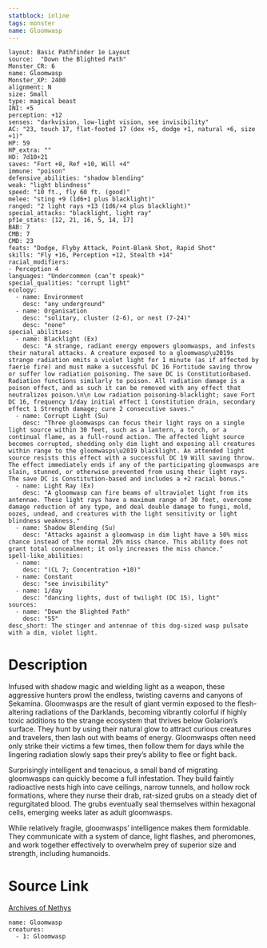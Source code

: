 ```yaml
---
statblock: inline
tags: monster
name: Gloomwasp
---
```

```statblock
layout: Basic Pathfinder 1e Layout
source:  "Down the Blighted Path"
Monster_CR: 6
name: Gloomwasp
Monster_XP: 2400
alignment: N
size: Small
type: magical beast
INI: +5
perception: +12
senses: "darkvision, low-light vision, see invisibility"
AC: "23, touch 17, flat-footed 17 (dex +5, dodge +1, natural +6, size +1)"
HP: 59
HP_extra: ""
HD: 7d10+21
saves: "Fort +8, Ref +10, Will +4"
immune: "poison"
defensive_abilities: "shadow blending"
weak: "light blindness"
speed: "10 ft., fly 60 ft. (good)"
melee: "sting +9 (1d6+1 plus blacklight)"
ranged: "2 light rays +13 (1d6/×4 plus blacklight)"
special_attacks: "blacklight, light ray"
pf1e_stats: [12, 21, 16, 5, 14, 17]
BAB: 7
CMB: 7
CMD: 23
feats: "Dodge, Flyby Attack, Point-Blank Shot, Rapid Shot"
skills: "Fly +16, Perception +12, Stealth +14"
racial_modifiers:
- Perception 4
languages: "Undercommon (can’t speak)"
special_qualities: "corrupt light"
ecology:
  - name: Environment
    desc: "any underground"
  - name: Organisation
    desc: "solitary, cluster (2-6), or nest (7-24)"
    desc: "none"
special_abilities:
  - name: Blacklight (Ex)
    desc: "A strange, radiant energy empowers gloomwasps, and infests their natural attacks. A creature exposed to a gloomwasp\u2019s strange radiation emits a violet light for 1 minute (as if affected by faerie fire) and must make a successful DC 16 Fortitude saving throw or suffer low radiation poisoning. The save DC is Constitutionbased. Radiation functions similarly to poison. All radiation damage is a poison effect, and as such it can be removed with any effect that neutralizes poison.\n\n Low radiation poisoning-blacklight; save Fort DC 16, frequency 1/day initial effect 1 Constitution drain, secondary effect 1 Strength damage; cure 2 consecutive saves."
  - name: Corrupt Light (Su)
    desc: "Three gloomwasps can focus their light rays on a single light source within 30 feet, such as a lantern, a torch, or a continual flame, as a full-round action. The affected light source becomes corrupted, shedding only dim light and exposing all creatures within range to the gloomwasps\u2019 blacklight. An attended light source resists this effect with a successful DC 19 Will saving throw. The effect immediately ends if any of the participating gloomwasps are slain, stunned, or otherwise prevented from using their light rays. The save DC is Constitution-based and includes a +2 racial bonus."
  - name: Light Ray (Ex)
    desc: "A gloomwasp can fire beams of ultraviolet light from its antennae. These light rays have a maximum range of 30 feet, overcome damage reduction of any type, and deal double damage to fungi, mold, oozes, undead, and creatures with the light sensitivity or light blindness weakness."
  - name: Shadow Blending (Su)
    desc: "Attacks against a gloomwasp in dim light have a 50% miss chance instead of the normal 20% miss chance. This ability does not grant total concealment; it only increases the miss chance."
spell-like_abilities:
  - name:
    desc: "(CL 7; Concentration +10)"
  - name: Constant
    desc: "see invisibility"
  - name: 1/day
    desc: "dancing lights, dust of twilight (DC 15), light"
sources:
  - name: "Down the Blighted Path"
    desc: "55"
desc_short: The stinger and antennae of this dog-sized wasp pulsate with a dim, violet light.
```
# Description
Infused with shadow magic and wielding light as a weapon, these aggressive hunters prowl the endless, twisting caverns and canyons of Sekamina. Gloomwasps are the result of giant vermin exposed to the flesh-altering radiations of the Darklands, becoming vibrantly colorful if highly toxic additions to the strange ecosystem that thrives below Golarion’s surface. They hunt by using their natural glow to attract curious creatures and travelers, then lash out with beams of energy. Gloomwasps often need only strike their victims a few times, then follow them for days while the lingering radiation slowly saps their prey’s ability to flee or fight back.

Surprisingly intelligent and tenacious, a small band of migrating gloomwasps can quickly become a full infestation. They build faintly radioactive nests high into cave ceilings, narrow tunnels, and hollow rock formations, where they nurse their drab, rat-sized grubs on a steady diet of regurgitated blood. The grubs eventually seal themselves within hexagonal cells, emerging weeks later as adult gloomwasps.

While relatively fragile, gloomwasps’ intelligence makes them formidable. They communicate with a system of dance, light flashes, and pheromones, and work together effectively to overwhelm prey of superior size and strength, including humanoids.
# Source Link
[Archives of Nethys](https://aonprd.com/MonsterDisplay.aspx?ItemName=Gloomwasp)
```encounter-table
name: Gloomwasp
creatures:
  - 1: Gloomwasp
```
